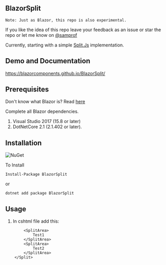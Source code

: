 ## BlazorSplit

```
Note: Just as Blazor, this repo is also experimental.
```

If you like the idea of this repo leave your feedback as an issue or star the repo or let me know on [@samprof](https://twitter.com/samprof)

Currently, starting with a simple [Split.Js](https://split.js.org/) implementation. 

## Demo and Documentation
https://blazorcomponents.github.io/BlazorSplit/


## Prerequisites

Don't know what Blazor is? Read [here](https://github.com/aspnet/Blazor)

Complete all Blazor dependencies.

1. Visual Studio 2017 (15.8 or later)
2. DotNetCore 2.1 (2.1.402 or later).


## Installation 

![NuGet](https://img.shields.io/nuget/v/BlazorSplit.svg)


To Install 

```
Install-Package BlazorSplit
```
or 
```
dotnet add package BlazorSplit
```

## Usage

1. In cshtml file add this:

```<Split>
        <SplitArea>
            Test1
        </SplitArea>
        <SplitArea>
            Test2
        </SplitArea>
    </Split>
```